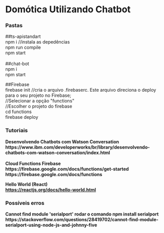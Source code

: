 <h1>Domótica Utilizando Chatbot</h1>

<h3>Pastas</h3>
##ts-apistandart<br/>
npm i //instala as depedências<br/>
npm run compile<br/>
npm start<br/>
<br/>
##chat-bot<br/>
npm i<br/>
npm start<br/>

##Firebase<br/>
firebase init //cria o arquivo .firebaserc. Este arquivo direciona o deploy para o seu projeto no Firebase;<br/>
//Selecionar a opção "functions"<br/>
//Escolher o projeto do firebase<br/>
cd functions<br/>
firebase deploy<br/>
<h3>Tutoriais</h3>
<b>Desenvolvendo Chatbots com Watson Conversation<b/><br/>
https://www.ibm.com/developerworks/br/library/desenvolvendo-chatbots-com-watson-conversation/index.html<br/>
<br/>
<b>Cloud Functions Firebase</b></br>
https://firebase.google.com/docs/functions/get-started</br>
https://firebase.google.com/docs/functions</br>

<b>Hello World (React)</b></br>
https://reactjs.org/docs/hello-world.html<br/>

<h3>Possíveis erros</h3>
Cannot find module 'serialport'
rodar o comando npm install serialport
https://stackoverflow.com/questions/28419702/cannot-find-module-serialport-using-node-js-and-johnny-five

